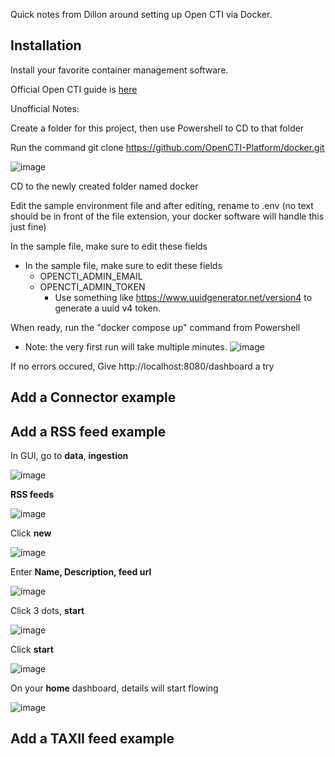 Quick notes from Dillon around setting up Open CTI via Docker. 

## Installation

Install your favorite container management software. 

Official Open CTI guide is [here](https://docs.opencti.io/latest/deployment/installation/#using-docker1)

Unofficial Notes:

Create a folder for this project, then use Powershell to CD to that folder 

Run the command git clone https://github.com/OpenCTI-Platform/docker.git

![image](https://github.com/24SP-UNO-Capstone/Milestone1/assets/51690971/3e70211f-3a79-480d-8a46-81050d73ca03)

CD to the newly created folder named docker

Edit the sample environment file and after editing, rename to .env   (no text should be in front of the file extension, your docker software will handle this just fine)

In the sample file, make sure to edit these fields

- In the sample file, make sure to edit these fields
  - OPENCTI_ADMIN_EMAIL
  - OPENCTI_ADMIN_TOKEN
    - Use something like https://www.uuidgenerator.net/version4 to generate a uuid v4 token.
   

When ready, run the "docker compose up" command from Powershell 
- Note: the very first run will take multiple minutes. 
![image](https://github.com/24SP-UNO-Capstone/Milestone1/assets/51690971/bf909081-7152-4fdc-9291-2a3d7281b3f3)

If no errors occured, Give http://localhost:8080/dashboard a try 

## Add a Connector example

## Add a RSS feed example

In GUI, go to **data**, **ingestion**

![image](https://github.com/24SP-UNO-Capstone/Milestone1/assets/51690971/22e75353-af93-4b8a-8903-0f766b30b82d)

**RSS feeds**

![image](https://github.com/24SP-UNO-Capstone/Milestone1/assets/51690971/8b4b8762-9689-4f5c-9898-dd4294e4fe04)

Click **new**

![image](https://github.com/24SP-UNO-Capstone/Milestone1/assets/51690971/e653abe4-3b0f-4f98-8f6e-efb086184f96)

Enter **Name, Description, feed url**

![image](https://github.com/24SP-UNO-Capstone/Milestone1/assets/51690971/dc037b7c-13a2-42b9-9955-170e1f49e06c)

Click 3 dots, **start** 

![image](https://github.com/24SP-UNO-Capstone/Milestone1/assets/51690971/6c327cb4-7018-4091-b2e7-195f8751dc90)

Click **start**

![image](https://github.com/24SP-UNO-Capstone/Milestone1/assets/51690971/f1809aa9-926d-4072-9802-cd35e89033ec)

On your **home** dashboard, details will start flowing

![image](https://github.com/24SP-UNO-Capstone/Milestone1/assets/51690971/b79ecd0a-5d07-4f09-810e-004d07b3eebd)

## Add a TAXII feed example

